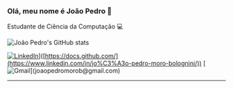 ### Olá, meu nome é João Pedro 👋

Estudante de Ciência da Computação 💻

![João Pedro's GitHub stats](https://github-readme-stats.vercel.app/api?username=JoaoPedroMoro&show_icons=true&theme=transparent)

[![LinkedIn]([https://img.shields.io/badge/GitHub-000?style=for-the-badge&logo=github&logoColor=30A3DC)](https://img.shields.io/badge/LinkedIn-0077B5?style=for-the-badge&logo=linkedin&logoColor=white)]([https://docs.github.com/](https://www.linkedin.com/in/jo%C3%A3o-pedro-moro-bolognini/))
[![Gmail]([https://img.shields.io/badge/Git-000?style=for-the-badge&logo=git&logoColor=E94D5F](https://img.shields.io/badge/Gmail-D14836?style=for-the-badge&logo=gmail&logoColor=white))](joaopedromorob@gmail.com) 


---



<!--
**JoaoPedroMoro/JoaoPedroMoro** is a ✨ _special_ ✨ repository because its `README.md` (this file) appears on your GitHub profile.

Here are some ideas to get you started:

- 🔭 I’m currently working on ...
- 🌱 I’m currently learning ...
- 👯 I’m looking to collaborate on ...
- 🤔 I’m looking for help with ...
- 💬 Ask me about ...
- 📫 How to reach me: ...
- 😄 Pronouns: ...
- ⚡ Fun fact: ...
-->
